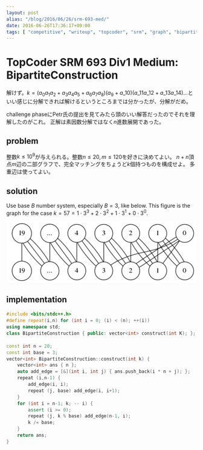 ```yaml
---
layout: post
alias: "/blog/2016/06/26/srm-693-med/"
date: 2016-06-26T17:36:17+09:00
tags: [ "competitive", "writeup", "topcoder", "srm", "graph", "bipartite-graph", "construction" ]
---
```


# TopCoder SRM 693 Div1 Medium: BipartiteConstruction

解けず。$k = (a_0a_1a_2 + a_3a_4a_5 + a_6a_7a_8)(a_9 + a\_{10})(a\_{11}a\_{12} + a\_{13}a\_{14})\dots$といい感じに分解できれば解けるというところまでは分かったが、分解がだめ。

challenge phaseにPetr氏の提出を見てみたら頭のいい解答だったのでそれを理解したのがこれ。
正解は素因数分解ではなく$n$進数展開であった。

## problem

整数$k \le 10^9$が与えられる。整数$n \le 20, m \le 120$を好きに決めてよい。
$n + n$頂点$m$辺の二部グラフで、完全マッチングをちょうど$k$個持つものを構成せよ。
多重辺は使ってよい。

## solution

Use base $B$ number system, especially $B = 3$, like below. This figure is the graph for the case $k = 57 = 1 \cdot 3^3 + 2 \cdot 3^2 + 1 \cdot 3^1 + 0 \cdot 3^0$.

[![](/blog/2016/06/26/srm-693-med/a.png)](/blog/2016/06/26/srm-693-med/a.dot)

## implementation

``` c++
#include <bits/stdc++.h>
#define repeat(i,n) for (int i = 0; (i) < (n); ++(i))
using namespace std;
class BipartiteConstruction { public: vector<int> construct(int K); };

const int n = 20;
const int base = 3;
vector<int> BipartiteConstruction::construct(int k) {
    vector<int> ans { n };
    auto add_edge = [&](int i, int j) { ans.push_back(i * n + j); };
    repeat (i,n-1) {
        add_edge(i, i);
        repeat (j, base) add_edge(i, i+1);
    }
    for (int i = n-1; k; -- i) {
        assert (i >= 0);
        repeat (j, k % base) add_edge(n-1, i);
        k /= base;
    }
    return ans;
}
```
